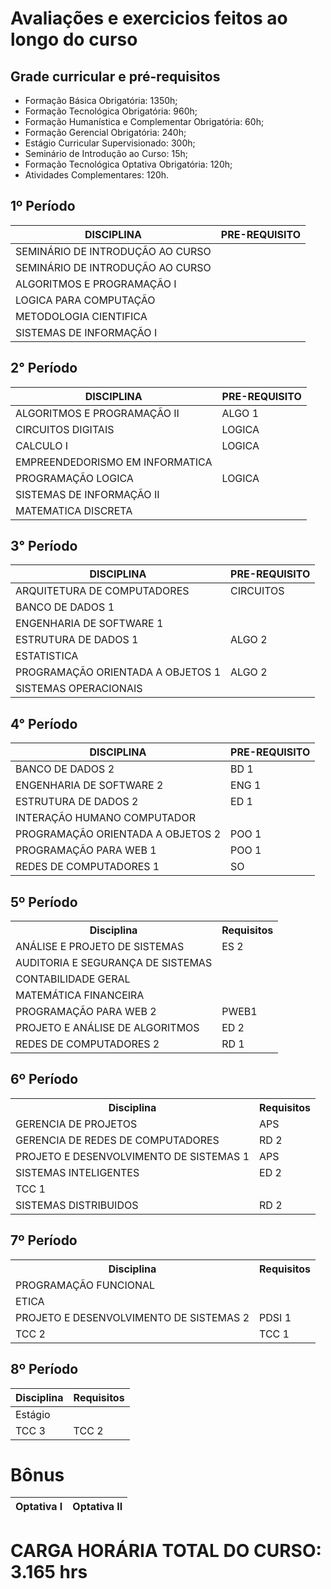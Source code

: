 # Avaliações e exercicios feitos ao longo do curso
## Grade curricular e pré-requisitos

* Formação Básica Obrigatória: 1350h; 
* Formação Tecnológica Obrigatória: 960h;
* Formação Humanística e Complementar Obrigatória: 60h;
* Formação Gerencial Obrigatória: 240h;
* Estágio Curricular Supervisionado: 300h;
* Seminário de Introdução ao Curso: 15h;
* Formação Tecnológica Optativa Obrigatória: 120h; 
* Atividades Complementares: 120h.

## 1º Período
| DISCIPLINA | PRE-REQUISITO |
| -- | -- |
|SEMINÁRIO DE INTRODUÇÃO AO CURSO |  |
| SEMINÁRIO DE INTRODUÇÃO AO CURSO | |
| ALGORITMOS E PROGRAMAÇÃO I |  |
| LOGICA PARA COMPUTAÇÃO | |
| METODOLOGIA CIENTIFICA|  |
| SISTEMAS DE INFORMAÇÃO I	 | | |

## 2° Período
| DISCIPLINA | PRE-REQUISITO |
| -- | -- |
|ALGORITMOS E PROGRAMAÇÃO II| ALGO 1 |
| CIRCUITOS DIGITAIS |LOGICA |
| CALCULO I	 | LOGICA |
| EMPREENDEDORISMO EM INFORMATICA	 | |
| PROGRAMAÇÃO LOGICA | LOGICA |
| SISTEMAS DE INFORMAÇÃO II	 | | SI 1|
| MATEMATICA DISCRETA | | SI 1|

## 3° Período
| DISCIPLINA | PRE-REQUISITO |
| -- | -- |
|ARQUITETURA DE COMPUTADORES|CIRCUITOS|
| BANCO DE DADOS 1 | |
| ENGENHARIA DE SOFTWARE 1	 | |
| ESTRUTURA DE DADOS 1	 | ALGO 2|
| ESTATISTICA | |
| PROGRAMAÇÃO ORIENTADA A OBJETOS 1	| ALGO 2|
| SISTEMAS OPERACIONAIS | ||


## 4° Período
| DISCIPLINA | PRE-REQUISITO |
| -- | -- |
| BANCO DE DADOS 2 | BD 1 |
| ENGENHARIA DE SOFTWARE 2	 | ENG 1|
| ESTRUTURA DE DADOS 2	 | ED 1|
| INTERAÇÃO HUMANO COMPUTADOR ||
| PROGRAMAÇÃO ORIENTADA A OBJETOS 2| POO 1|
| PROGRAMAÇÃO PARA WEB 1	 | POO 1|
| REDES DE COMPUTADORES 1 |SO|

## 5º Período
<html>
  <head>
  </head>
  <body>
    <table>
      <tr>
        <th>Disciplina</th>
        <th>Requisitos</th>
      </tr>
      <tr>
        <td>ANÁLISE E PROJETO DE SISTEMAS</td>
        <td>ES 2</td>
      </tr>
      <tr>
        <td>AUDITORIA E SEGURANÇA DE SISTEMAS</td>
        <td></td>
      </tr>
      <tr>
        <td>CONTABILIDADE GERAL</td>
        <td></td>
      </tr>
      <tr>
        <td>MATEMÁTICA FINANCEIRA</td>
        <td></td>
      </tr>
      <tr>
        <td>PROGRAMAÇÃO PARA WEB 2</td>
        <td>PWEB1</td>
      </tr>
      <tr>
        <td>PROJETO E ANÁLISE DE ALGORITMOS</td>
        <td>ED 2</td>
      </tr>
      <tr>
        <td>REDES DE COMPUTADORES 2</td>
        <td>RD 1</td>
      </tr>
    </table>
  </body>
</html>

## 6º Período
<table>
  <tr>
    <th>Disciplina</th>
    <th>Requisitos</th>
  </tr>
  <tr>
    <td>GERENCIA DE PROJETOS</td>
    <td>APS</td>
  </tr>
  <tr>
    <td>GERENCIA DE REDES DE COMPUTADORES</td>
    <td>RD 2</td>
  </tr>
  <tr>
    <td>PROJETO E DESENVOLVIMENTO DE SISTEMAS 1</td>
    <td>APS</td>
  </tr>
  <tr>
    <td>SISTEMAS INTELIGENTES</td>
    <td>ED 2</td>
  </tr>
  <tr>
    <td>TCC 1</td>
    <td></td>
  </tr>
  <tr>
    <td>SISTEMAS DISTRIBUIDOS</td>
    <td>RD 2</td>
  </tr>
</table>

## 7º Período
<table>
  <tr>
    <th>Disciplina</th>
    <th>Requisitos</th>
  </tr>
  <tr>
    <td>PROGRAMAÇÃO FUNCIONAL</td>
    <td></td>
  </tr>
  <tr>
    <td>ETICA</td>
    <td></td>
  </tr>
  <tr>
    <td>PROJETO E DESENVOLVIMENTO DE SISTEMAS 2</td>
    <td>PDSI 1</td>
  </tr>
  <tr>
    <td>TCC 2</td>
    <td>TCC 1</td>
  </tr>
</table>

## 8º Período
  </head>
  <body>
    <table>
      <thead>
        <tr>
          <th>Disciplina</th>
          <th>Requisitos</th>
        </tr>
      </thead>
      <tbody>
        <tr>
          <td>Estágio</td>
          <td></td>
        </tr>
        <tr>
          <td>TCC 3</td>
          <td>TCC 2</td>
        </tr>
      </tbody>
    </table>
  </body>
</html>

# Bônus
| Optativa I | Optativa II |
| -- | -- |

# CARGA HORÁRIA TOTAL DO CURSO: 3.165 hrs

